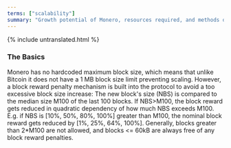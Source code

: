 ```yaml
---
terms: ["scalability"]
summary: "Growth potential of Monero, resources required, and methods of increasing efficiency"
---
```


{% include untranslated.html %}
### The Basics

Monero has no hardcoded maximum block size, which means that unlike Bitcoin it does not have a 1 MB block size limit preventing scaling. However, a block reward penalty mechanism is built into the protocol to avoid a too excessive block size increase: The new block's size (NBS) is compared to the median size M100 of the last 100 blocks. If NBS>M100, the block reward gets reduced in quadratic dependency of how much NBS exceeds M100. E.g. if NBS is [10%, 50%, 80%, 100%] greater than M100, the nominal block reward gets reduced by [1%, 25%, 64%, 100%]. Generally, blocks greater than 2*M100 are not allowed, and blocks <= 60kB are always free of any block reward penalties.
